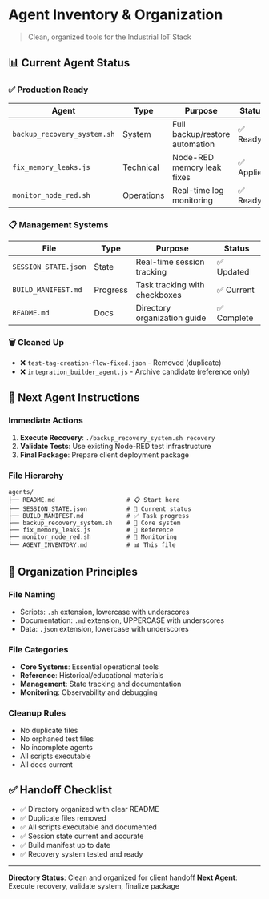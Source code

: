 # Agent Inventory & Organization
> Clean, organized tools for the Industrial IoT Stack

## 📊 Current Agent Status

### **✅ Production Ready**
| Agent | Type | Purpose | Status |
|-------|------|---------|--------|
| `backup_recovery_system.sh` | System | Full backup/restore automation | ✅ Ready |
| `fix_memory_leaks.js` | Technical | Node-RED memory leak fixes | ✅ Applied |
| `monitor_node_red.sh` | Operations | Real-time log monitoring | ✅ Ready |

### **📋 Management Systems**  
| File | Type | Purpose | Status |
|------|------|---------|--------|
| `SESSION_STATE.json` | State | Real-time session tracking | ✅ Updated |
| `BUILD_MANIFEST.md` | Progress | Task tracking with checkboxes | ✅ Current |
| `README.md` | Docs | Directory organization guide | ✅ Complete |

### **🗑️ Cleaned Up**
- ❌ `test-tag-creation-flow-fixed.json` - Removed (duplicate)
- ❌ `integration_builder_agent.js` - Archive candidate (reference only)

## 🎯 Next Agent Instructions

### **Immediate Actions**
1. **Execute Recovery**: `./backup_recovery_system.sh recovery`
2. **Validate Tests**: Use existing Node-RED test infrastructure
3. **Final Package**: Prepare client deployment package

### **File Hierarchy**
```
agents/
├── README.md                    # 📋 Start here
├── SESSION_STATE.json           # 🎯 Current status  
├── BUILD_MANIFEST.md            # ✅ Task progress
├── backup_recovery_system.sh    # 🔧 Core system
├── fix_memory_leaks.js          # 📖 Reference
├── monitor_node_red.sh          # 👀 Monitoring
└── AGENT_INVENTORY.md           # 📊 This file
```

## 🧹 Organization Principles

### **File Naming**
- Scripts: `.sh` extension, lowercase with underscores
- Documentation: `.md` extension, UPPERCASE with underscores
- Data: `.json` extension, lowercase with underscores

### **File Categories**
- **Core Systems**: Essential operational tools
- **Reference**: Historical/educational materials  
- **Management**: State tracking and documentation
- **Monitoring**: Observability and debugging

### **Cleanup Rules**
- No duplicate files
- No orphaned test files
- No incomplete agents
- All scripts executable
- All docs current

## ✅ Handoff Checklist

- ✅ Directory organized with clear README
- ✅ Duplicate files removed
- ✅ All scripts executable and documented
- ✅ Session state current and accurate
- ✅ Build manifest up to date
- ✅ Recovery system tested and ready

---
**Directory Status**: Clean and organized for client handoff
**Next Agent**: Execute recovery, validate system, finalize package